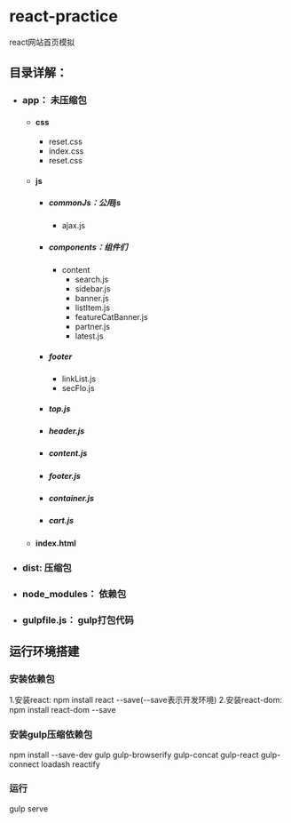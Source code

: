 # react-practice
react网站首页模拟

## 目录详解：
* ### app： 未压缩包
  * #### css
    * reset.css
    * index.css
    * reset.css
  * #### js
    * ##### commonJs：公用js<br/>
      * ajax.js
    * ##### components：组件们<br/>
      * content<br/>
        * search.js<br/>
        * sidebar.js<br/>
        * banner.js<br/>
        * listItem.js<br/>
        * featureCatBanner.js<br/>
        * partner.js<br/>
        * latest.js<br/>
    * ##### footer<br/>
      * linkList.js
      * secFlo.js
    * ##### top.js<br/>
    * ##### header.js<br/>
    * ##### content.js<br/>
    * ##### footer.js<br/>
    * ##### container.js<br/>
    * ##### cart.js<br/>
  * #### index.html<br/>
* ### dist: 压缩包<br/>
* ### node_modules： 依赖包<br/>
* ### gulpfile.js： gulp打包代码<br/>

## 运行环境搭建

### 安装依赖包

1.安装react: npm install react --save(--save表示开发环境)
2.安装react-dom: npm install react-dom --save

### 安装gulp压缩依赖包
npm install --save-dev gulp gulp-browserify gulp-concat gulp-react 
		gulp-connect loadash reactify

### 运行
gulp serve
